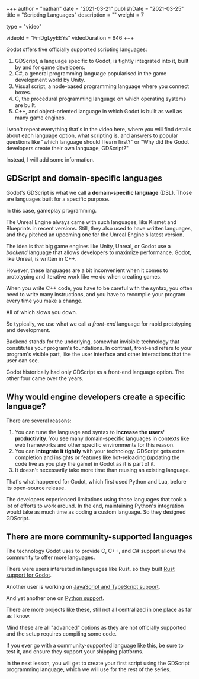 +++
author = "nathan"
date = "2021-03-21"
publishDate = "2021-03-25"
title = "Scripting Languages"
description = ""
weight = 7

type = "video"

videoId = "FmDgLyyEEYs"
videoDuration = 646
+++

Godot offers five officially supported scripting languages:

1. GDScript, a language specific to Godot, is tightly integrated into it, built by and for game developers.
1. C#, a general programming language popularised in the game development world by Unity.
1. Visual script, a node-based programming language where you connect boxes.
1. C, the procedural programming language on which operating systems are built.
1. C++, and object-oriented language in which Godot is built as well as many game engines.

I won't repeat everything that's in the video here, where you will find details about each language option, what scripting is, and answers to popular questions like "which language should I learn first?" or "Why did the Godot developers create their own language, GDScript?"

Instead, I will add some information.

## GDScript and domain-specific languages

Godot's GDScript is what we call a **domain-specific language** (DSL). Those are languages built for a specific purpose.

In this case, gameplay programming.

The Unreal Engine always came with such languages, like Kismet and Blueprints in recent versions. Still, they also used to have written languages, and they pitched an upcoming one for the Unreal Engine's latest version.

The idea is that big game engines like Unity, Unreal, or Godot use a _backend_ language that allows developers to maximize performance. Godot, like Unreal, is written in C++.

However, these languages are a bit inconvenient when it comes to prototyping and iterative work like we do when creating games.

When you write C++ code, you have to be careful with the syntax, you often need to write many instructions, and you have to recompile your program every time you make a change.

All of which slows you down.

So typically, we use what we call a _front-end_ language for rapid prototyping and development. 

Backend stands for the underlying, somewhat invisible technology that constitutes your program's foundations. In contrast, front-end refers to your program's visible part, like the user interface and other interactions that the user can see.

Godot historically had only GDScript as a front-end language option. The other four came over the years.

## Why would engine developers create a specific language?

There are several reasons:

1. You can tune the language and syntax to **increase the users' productivity**. You see many domain-specific languages in contexts like web frameworks and other specific environments for this reason.
1. You can **integrate it tightly** with your technology. GDScript gets extra completion and insights or features like hot-reloading (updating the code live as you play the game) in Godot as it is part of it.
1. It doesn't necessarily take more time than reusing an existing language.

That's what happened for Godot, which first used Python and Lua, before its open-source release.

The developers experienced limitations using those languages that took a lot of efforts to work around. In the end, maintaining Python's integration would take as much time as coding a custom language. So they designed GDScript.

## There are more community-supported languages

The technology Godot uses to provide C, C++, and C# support allows the community to offer more languages.

There were users interested in languages like Rust, so they built [Rust support for Godot](https://godot-rust.github.io/).

Another user is working on [JavaScript and TypeScript support](https://github.com/GodotExplorer/ECMAScript).

And yet another one on [Python support](https://github.com/touilleMan/godot-python).

There are more projects like these, still not all centralized in one place as far as I know.

Mind these are all "advanced" options as they are not officially supported and the setup requires compiling some code.

If you ever go with a community-supported language like this, be sure to test it, and ensure they support your shipping platforms.

In the next lesson, you will get to create your first script using the GDScript programming language, which we will use for the rest of the series.
